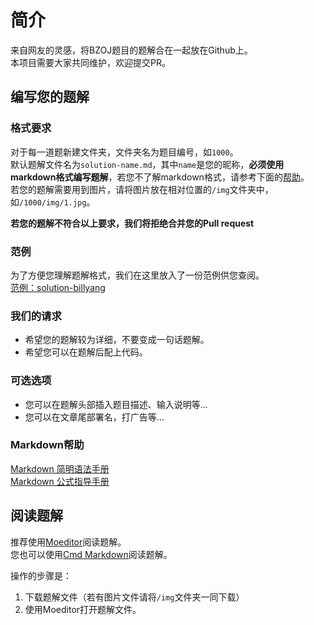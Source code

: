 # 简介
来自网友的灵感，将BZOJ题目的题解合在一起放在Github上。  
本项目需要大家共同维护，欢迎提交PR。  

## 编写您的题解

### 格式要求
对于每一道题新建文件夹，文件夹名为题目编号，如`1000`。  
默认题解文件名为`solution-name.md`，其中`name`是您的昵称，**必须使用markdown格式编写题解**，若您不了解markdown格式，请参考下面的[帮助](#markdown%E5%B8%AE%E5%8A%A9)。  
若您的题解需要用到图片，请将图片放在相对位置的`/img`文件夹中，如`/1000/img/1.jpg`。  

**若您的题解不符合以上要求，我们将拒绝合并您的Pull request**  

### 范例
为了方便您理解题解格式，我们在这里放入了一份范例供您查阅。  
[范例：solution-billyang](/1131)

### 我们的请求
- 希望您的题解较为详细，不要变成一句话题解。  
- 希望您可以在题解后配上代码。  

### 可选选项
- 您可以在题解头部插入题目描述、输入说明等...
- 您可以在文章尾部署名，打广告等...

### Markdown帮助
[Markdown 简明语法手册](https://www.zybuluo.com/mdeditor?url=https://www.zybuluo.com/static/editor/md-help.markdown)  
[Markdown 公式指导手册](https://www.zybuluo.com/codeep/note/163962)  

## 阅读题解
推荐使用[Moeditor](https://moeditor.github.io/)阅读题解。  
您也可以使用[Cmd Markdown](https://www.zybuluo.com/mdeditor?url=https://www.zybuluo.com/static/editor/md-help.markdown)阅读题解。  

操作的步骤是：  
1. 下载题解文件（若有图片文件请将`/img`文件夹一同下载）  
2. 使用Moeditor打开题解文件。  

